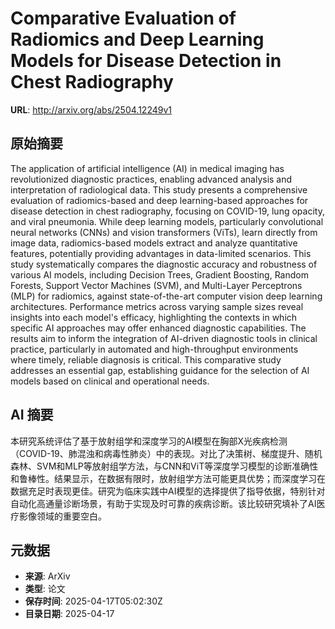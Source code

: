 # Comparative Evaluation of Radiomics and Deep Learning Models for Disease Detection in Chest Radiography

**URL**: http://arxiv.org/abs/2504.12249v1

## 原始摘要

The application of artificial intelligence (AI) in medical imaging has
revolutionized diagnostic practices, enabling advanced analysis and
interpretation of radiological data. This study presents a comprehensive
evaluation of radiomics-based and deep learning-based approaches for disease
detection in chest radiography, focusing on COVID-19, lung opacity, and viral
pneumonia. While deep learning models, particularly convolutional neural
networks (CNNs) and vision transformers (ViTs), learn directly from image data,
radiomics-based models extract and analyze quantitative features, potentially
providing advantages in data-limited scenarios. This study systematically
compares the diagnostic accuracy and robustness of various AI models, including
Decision Trees, Gradient Boosting, Random Forests, Support Vector Machines
(SVM), and Multi-Layer Perceptrons (MLP) for radiomics, against
state-of-the-art computer vision deep learning architectures. Performance
metrics across varying sample sizes reveal insights into each model's efficacy,
highlighting the contexts in which specific AI approaches may offer enhanced
diagnostic capabilities. The results aim to inform the integration of AI-driven
diagnostic tools in clinical practice, particularly in automated and
high-throughput environments where timely, reliable diagnosis is critical. This
comparative study addresses an essential gap, establishing guidance for the
selection of AI models based on clinical and operational needs.


## AI 摘要

本研究系统评估了基于放射组学和深度学习的AI模型在胸部X光疾病检测（COVID-19、肺混浊和病毒性肺炎）中的表现。对比了决策树、梯度提升、随机森林、SVM和MLP等放射组学方法，与CNN和ViT等深度学习模型的诊断准确性和鲁棒性。结果显示，在数据有限时，放射组学方法可能更具优势；而深度学习在数据充足时表现更佳。研究为临床实践中AI模型的选择提供了指导依据，特别针对自动化高通量诊断场景，有助于实现及时可靠的疾病诊断。该比较研究填补了AI医疗影像领域的重要空白。

## 元数据

- **来源**: ArXiv
- **类型**: 论文
- **保存时间**: 2025-04-17T05:02:30Z
- **目录日期**: 2025-04-17
